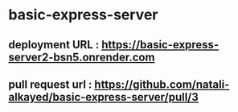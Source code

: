# basic-express-server


## deployment URL : https://basic-express-server2-bsn5.onrender.com
## pull request url : https://github.com/natali-alkayed/basic-express-server/pull/3


